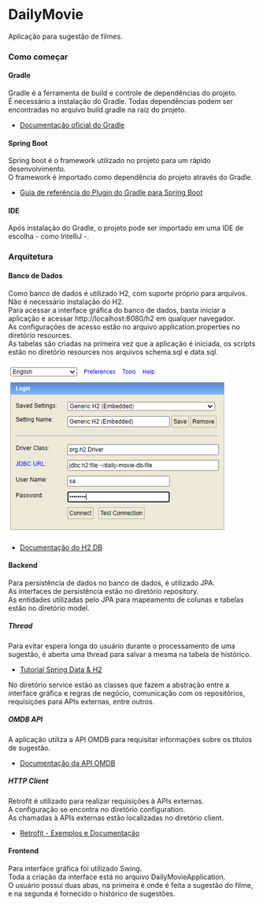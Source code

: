 # DailyMovie

Aplicação para sugestão de filmes.

### Como começar

#### Gradle
Gradle é a ferramenta de build e controle de dependências do projeto. <br />
É necessário a instalação do Gradle.
Todas dependências podem ser encontradas no arquivo build.gradle na raíz do projeto.

* [Documentação oficial do Gradle](https://docs.gradle.org)

#### Spring Boot
Spring boot é o framework utilizado no projeto para um rápido desenvolvimento. <br />
O framework é importado como dependência do projeto através do Gradle.

* [Guia de referência do Plugin do Gradle para Spring Boot](https://docs.spring.io/spring-boot/docs/2.4.0/gradle-plugin/reference/html/)

#### IDE
Após instalação do Gradle, o projeto pode ser importado em uma IDE de escolha - como IntelliJ -.

### Arquitetura

#### Banco de Dados
Como banco de dados é utilizado H2, com suporte próprio para arquivos. <br />
Não é necessário instalação do H2. <br />
Para acessar a interface gráfica do banco de dados, basta iniciar a aplicação e acessar http://localhost:8080/h2 em qualquer navegador. <br />
As configurações de acesso estão no arquivo application.properties no diretório resources. <br />
As tabelas são criadas na primeira vez que a aplicação é iniciada, os scripts estão no diretório resources nos arquivos schema.sql e data.sql.

![Console do H2](src/main/resources/img/h2-console.png?raw=true)

* [Documentação do H2 DB](https://www.h2database.com/html/features.html)

#### Backend

Para persistência de dados no banco de dados, é utilizado JPA. <br />
As interfaces de persistência estão no diretório repository. <br />
As entidades utilizadas pelo JPA para mapeamento de colunas e tabelas estão no diretório model. <br />

##### Thread
Para evitar espera longa do usuário durante o processamento de uma sugestão,
é aberta uma thread para salvar a mesma na tabela de histórico.

* [Tutorial Spring Data & H2](http://fullstackninja.com.br/h2-database-com-spring-data/) <br />

No diretório service estão as classes que fazem a abstração entre a interface gráfica e regras de negócio,
comunicação com os repositórios, requisições para APIs externas, entre outros.

##### OMDB API

A aplicação utiliza a API OMDB para requisitar informações sobre os títulos de sugestão.

* [Documentação da API OMDB](http://www.omdbapi.com/)

##### HTTP Client

Retrofit é utilizado para realizar requisições à APIs externas. <br />
A configuração se encontra no diretório configuration. <br />
As chamadas à APIs externas estão localizadas no diretório client.

* [Retrofit - Exemplos e Documentação](https://square.github.io/retrofit/)

#### Frontend

Para interface gráfica foi utilizado Swing. <br />
Toda a criação da interface está no arquivo DailyMovieApplication. <br />
O usuário possui duas abas, na primeira é onde é feita a sugestão do filme, e na
segunda é fornecido o histórico de sugestões.